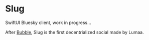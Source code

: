 # Slug
SwiftUI Bluesky client, work in progress...

After [Bubble](https://d.lumaa.fr/), Slug is the first decentrialized social made by Lumaa.